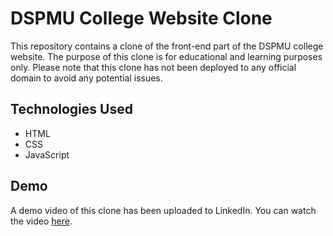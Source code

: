 # DSPMU College Website Clone

This repository contains a clone of the front-end part of the DSPMU college website. The purpose of this clone is for educational and learning purposes only. Please note that this clone has not been deployed to any official domain to avoid any potential issues.

## Technologies Used

- HTML
- CSS
- JavaScript

## Demo

A demo video of this clone has been uploaded to LinkedIn. You can watch the video [here](https://mohitpramanik.github.io/DSPMU-wesbsite-clone/HTML/).
